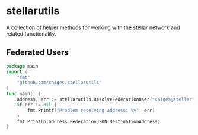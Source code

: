 stellarutils
============

A collection of helper methods for working with the stellar network and related functionality.

## Federated Users

```go
package main
import (
	"fmt"
	"github.com/caiges/stellarutils"
)
func main() {
	address, err := stellarutils.ResolveFederationUser("caiges@stellar.org")
	if err != nil {
		fmt.Printf("Problem resolving address: %v", err)
	}
	fmt.Println(address.FederationJSON.DestinationAddress)
}
```
